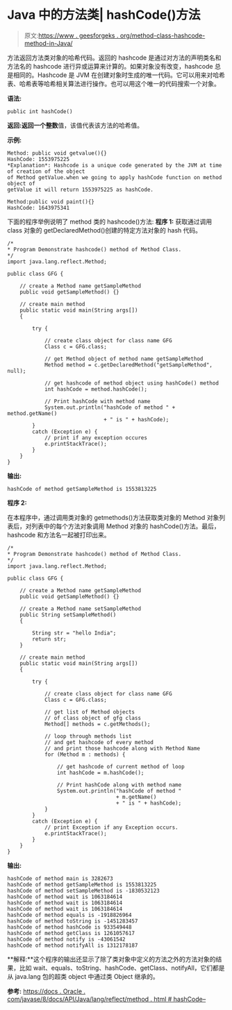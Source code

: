 # Java 中的方法类| hashCode()方法

> 原文:[https://www . geesforgeks . org/method-class-hashcode-method-in-Java/](https://www.geeksforgeeks.org/method-class-hashcode-method-in-java/)

方法返回方法类对象的哈希代码。返回的 hashcode 是通过对方法的声明类名和方法名的 hashcode 进行异或运算来计算的。如果对象没有改变，hashcode 总是相同的。Hashcode 是 JVM 在创建对象时生成的唯一代码。它可以用来对哈希表、哈希表等哈希相关算法进行操作。也可以用这个唯一的代码搜索一个对象。

**语法:**

```
public int hashCode()
```

**返回:**返回一个**整数**值，该值代表该方法的哈希值。

**示例:**

```
Method: public void getvalue(){}
HashCode: 1553975225
*Explanation*: Hashcode is a unique code generated by the JVM at time of creation of the object
of Method getValue.when we going to apply hashCode function on method object of 
getValue it will return 1553975225 as hashCode.

Method:public void paint(){}
HashCode: 1643975341

```

下面的程序举例说明了 method 类的 hashcode()方法:
**程序 1:** 获取通过调用 class 对象的 getDeclaredMethod()创建的特定方法对象的 hash 代码。

```
/*
* Program Demonstrate hashcode() method of Method Class.
*/
import java.lang.reflect.Method;

public class GFG {

    // create a Method name getSampleMethod
    public void getSampleMethod() {}

    // create main method
    public static void main(String args[])
    {

        try {

            // create class object for class name GFG
            Class c = GFG.class;

            // get Method object of method name getSampleMethod
            Method method = c.getDeclaredMethod("getSampleMethod", null);

            // get hashcode of method object using hashCode() method
            int hashCode = method.hashCode();

            // Print hashCode with method name
            System.out.println("hashCode of method " + method.getName()
                               + " is " + hashCode);
        }
        catch (Exception e) {
            // print if any exception occures
            e.printStackTrace();
        }
    }
}
```

**输出:**

```
hashCode of method getSampleMethod is 1553813225

```

**程序 2:**

在本程序中，通过调用类对象的 getmethods()方法获取类对象的 Method 对象列表后，对列表中的每个方法对象调用 Method 对象的 hashCode()方法。最后，hashcode 和方法名一起被打印出来。

```
/*
* Program Demonstrate hashcode() method of Method Class.
*/
import java.lang.reflect.Method;

public class GFG {

    // create a Method name getSampleMethod
    public void getSampleMethod() {}

    // create a Method name setSampleMethod
    public String setSampleMethod()
    {

        String str = "hello India";
        return str;
    }

    // create main method
    public static void main(String args[])
    {

        try {

            // create class object for class name GFG
            Class c = GFG.class;

            // get list of Method objects
            // of class object of gfg class
            Method[] methods = c.getMethods();

            // loop through methods list
            // and get hashcode of every method
            // and print those hashcode along with Method Name
            for (Method m : methods) {

                // get hashcode of current method of loop
                int hashCode = m.hashCode();

                // Print hashCode along with method name
                System.out.println("hashCode of method "
                                   + m.getName()
                                   + " is " + hashCode);
            }
        }
        catch (Exception e) {
            // print Exception if any Exception occurs.
            e.printStackTrace();
        }
    }
}
```

**输出:**

```
hashCode of method main is 3282673
hashCode of method getSampleMethod is 1553813225
hashCode of method setSampleMethod is -1830532123
hashCode of method wait is 1063184614
hashCode of method wait is 1063184614
hashCode of method wait is 1063184614
hashCode of method equals is -1918826964
hashCode of method toString is -1451283457
hashCode of method hashCode is 933549448
hashCode of method getClass is 1261057617
hashCode of method notify is -43061542
hashCode of method notifyAll is 1312178187

```

**解释:**这个程序的输出还显示了除了类对象中定义的方法之外的方法对象的结果，比如 wait、equals、toString、hashCode、getClass、notifyAll，它们都是从 java.lang 包的超类 object 中通过类 Object 继承的。

**参考:**
[https://docs . Oracle . com/javase/8/docs/API/Java/lang/reflect/method . html # hashCode–](https://docs.oracle.com/javase/8/docs/api/java/lang/reflect/Method.html#hashCode--)